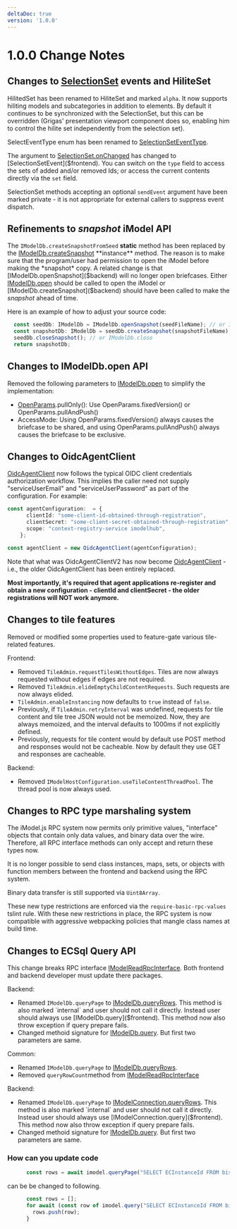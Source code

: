 ```yaml
---
deltaDoc: true
version: '1.0.0'
---
```

# 1.0.0 Change Notes

## Changes to [SelectionSet]($frontend) events and HiliteSet

HilitedSet has been renamed to HiliteSet and marked `alpha`. It now supports hiliting models and subcategories in addition to elements. By default it continues to be synchronized with the SelectionSet, but this can be overridden (Grigas' presentation viewport component does so, enabling him to control the hilite set independently from the selection set).

SelectEventType enum has been renamed to [SelectionSetEventType]($frontend).

The argument to [SelectionSet.onChanged]($frontend) has changed to [SelectionSetEvent]($frontend). You can switch on the `type` field to access the sets of added and/or removed Ids; or access the current contents directly via the `set` field.

SelectionSet methods accepting an optional `sendEvent` argument have been marked private - it is not appropriate for external callers to suppress event dispatch.

## Refinements to *snapshot* iModel API

The `IModelDb.createSnapshotFromSeed` **static** method has been replaced by the [IModelDb.createSnapshot]($backend) **instance** method.
The reason is to make sure that the program/user had permission to open the iModel before making the *snapshot* copy.
A related change is that [IModelDb.openSnapshot]($backend) will no longer open briefcases.
Either [IModelDb.open]($backend) should be called to open the iModel or [IModelDb.createSnapshot]($backend) should have been called to make the *snapshot* ahead of time.

Here is an example of how to adjust your source code:

```ts
  const seedDb: IModelDb = IModelDb.openSnapshot(seedFileName); // or IModelDb.open
  const snapshotDb: IModelDb = seedDb.createSnapshot(snapshotFileName);
  seedDb.closeSnapshot(); // or IModelDb.close
  return snapshotDb;
```

## Changes to IModelDb.open API

Removed the following parameters to [IModelDb.open]($backend) to simplify the implementation:
* [OpenParams]($backend).pullOnly(): Use OpenParams.fixedVersion() or OpenParams.pullAndPush()
* AccessMode: Using OpenParams.fixedVersion() always causes the briefcase to be shared, and using OpenParams.pullAndPush() always causes the briefcase to be exclusive.

## Changes to OidcAgentClient

[OidcAgentClient]($clients-backend) now follows the typical OIDC client credentials authorization workflow. This implies the caller need not supply "serviceUserEmail" and "serviceUserPassword" as part of the configuration. For example:

```ts
const agentConfiguration:  = {
      clientId: "some-client-id-obtained-through-registration",
      clientSecret: "some-client-secret-obtained-through-registration",
      scope: "context-registry-service imodelhub",
    };

const agentClient = new OidcAgentClient(agentConfiguration);
```

Note that what was OidcAgentClientV2 has now become [OidcAgentClient]($clients-backend) - i.e., the older OidcAgentClient has been entirely replaced.

**Most importantly, it's required that agent applications re-register and obtain a new configuration - clientId and clientSecret - the older registrations will NOT work anymore.**

## Changes to tile features

Removed or modified some properties used to feature-gate various tile-related features.

Frontend:
  * Removed `TileAdmin.requestTilesWithoutEdges`. Tiles are now always requested without edges if edges are not required.
  * Removed `TileAdmin.elideEmptyChildContentRequests`. Such requests are now always elided.
  * `TileAdmin.enableInstancing` now defaults to `true` instead of `false`.
  * Previously, if `TileAdmin.retryInterval` was undefined, requests for tile content and tile tree JSON would not be memoized. Now, they are always memoized, and the interval defaults to 1000ms if not explicitly defined.
  * Previously, requests for tile content would by default use POST method and responses would not be cacheable. Now by default they use GET and responses are cacheable.

Backend:
  * Removed `IModelHostConfiguration.useTileContentThreadPool`. The thread pool is now always used.

## Changes to RPC type marshaling system

The iModel.js RPC system now permits only primitive values, "interface" objects that contain only data values, and binary data over the wire. Therefore, all RPC interface methods can only accept and return these types now.

It is no longer possible to send class instances, maps, sets, or objects with function members between the frontend and backend using the RPC system.

Binary data transfer is still supported via `Uint8Array`.

These new type restrictions are enforced via the `require-basic-rpc-values` tslint rule. With these new restrictions in place, the RPC system is now compatible with aggressive webpacking policies that mangle class names at build time.


## Changes to ECSql Query API

This change breaks RPC interface [IModelReadRpcInterface]($common). Both frontend and backend developer must update there packages.

Backend:
  * Renamed `IModelDb.queryPage` to [IModelDb.queryRows]($backend). This method is also marked `internal` and user should not call it directly. Instead user should always use [IModelDb.query]($frontend). This method now also throw exception if query prepare fails.
  * Changed methoid signature for [IModelDb.query]($backend). But first two parameters are same.

Common:
  * Renamed `IModelDb.queryPage` to [IModelDb.queryRows]($common).
  * Removed `queryRowCount`method from [IModelReadRpcInterface]($common)

Backend:
  * Renamed `IModelDb.queryPage` to [IModelConnection.queryRows]($frontend). This method is also marked `internal` and user should not call it directly. Instead user should always use [IModelConnection.query]($frontend). This method now also throw exception if query prepare fails.
  * Changed methoid signature for [IModelDb.query]($backend). But first two parameters are same.

### How can you update code
```ts
      const rows = await imodel.queryPage("SELECT ECInstanceId FROM bis.Element LIMIT 1");
```
  can be be changed to following.
```ts
      const rows = [];
      for await (const row of imodel.query("SELECT ECInstanceId FROM bis.Element LIMIT 1")) {
        rows.push(row);
      }
```

